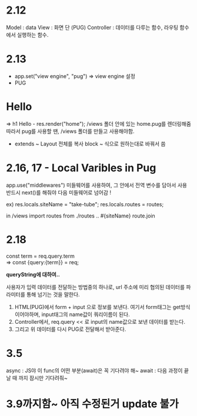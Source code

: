 # 2.12

Model : data
View : 화면 단 (PUG)
Controller : 데이터를 다루는 함수, 라우팅 함수에서 실행하는 함수.

# 2.13
- app.set("view engine", "pug") => view engine 설정
- PUG

<h1>Hello</h1> => h1 Hello
- res.render("home");
  /views 폴더 안에 있는 home.pug를 렌더링해줌
  따라서 pug를 사용할 땐, /views 폴더를 만들고 사용해야함.

- extends ~
  Layout 전체를 복사
  block ~ 식으로 원하는대로 바꿔서 씀

# 2.16, 17 - Local Varibles in Pug
app.use("middlewares")
미들웨어를 사용하여, 그 안에서 전역 변수를 담아서 사용
반드시 next()를 해줘야 다음 미들웨어로 넘어감 !

ex)
res.locals.siteName = "take-tube";
res.locals.routes = routes;

in /views
import routes from ./routes
..
#{siteName}
route.join

# 2.18 
const term = req.query.term  
=> const {query:{term}} = req; 

**queryString에 대하여..**

사용자가 입력 데이터를 전달하는 방법중의 하나로, url 주소에 미리 협의된 데이터를 파라미터를 통해 넘기는 것을 말한다.

1. HTML(PUG)에서 form + input 으로 정보를 보낸다. 여기서 form태그는 get방식이어야하며, input태그의 name값이 쿼리이름이 된다.
2. Controller에서, req.query << 로 input의 name값으로 보낸 데이터를 받는다.
3. 그리고 위 데이터를 다시 PUG로 전달해서 받아준다.

# 3.5
async : JS야 이 func의 어떤 부분(await)은 꼭 기다려야 해~
  await : 다음 과정이 끝날 때 까지 잠시만 기다려줘~

# 3.9까지함~ 아직 수정된거 update 불가